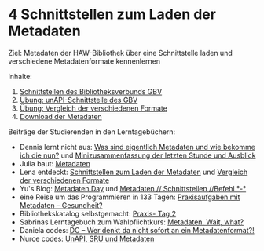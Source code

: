 # 4 Schnittstellen zum Laden der Metadaten

Ziel: Metadaten der HAW-Bibliothek über eine Schnittstelle laden und verschiedene Metadatenformate kennenlernen

Inhalte:
1. [Schnittstellen des Bibliotheksverbunds GBV](https://felixlohmeier.gitbooks.io/seminar-wir-bauen-uns-einen-bibliothekskatalog/content/04_1_schnittstellen_des_bibliotheksverbunds_gbv.html)
2. [Übung: unAPI-Schnittstelle des GBV](https://felixlohmeier.gitbooks.io/seminar-wir-bauen-uns-einen-bibliothekskatalog/content/04_2_uebung_unapi-schnittstelle_des_gbv.html)
3. [Übung: Vergleich der verschiedenen Formate](https://felixlohmeier.gitbooks.io/seminar-wir-bauen-uns-einen-bibliothekskatalog/content/04_3_uebung_vergleich_der_verschiedenen_formate.html)
4. [Download der Metadaten](https://felixlohmeier.gitbooks.io/seminar-wir-bauen-uns-einen-bibliothekskatalog/content/04_4_download_der_metadaten.html)

Beiträge der Studierenden in den Lerntagebüchern:
* Dennis lernt nicht aus: [Was sind eigentlich Metadaten und wie bekomme ich die nun?]( https://dennislerntnichtaus.wordpress.com/2016/10/19/was-sind-eigentlich-metadaten-und-wie-bekomme-ich-die-nun/) und [Minizusammenfassung der letzten Stunde und Ausblick](https://dennislerntnichtaus.wordpress.com/2016/10/27/minizusammenfassung-der-letzten-stunde/)
* Julia baut: [Metadaten](https://juliabaut.wordpress.com/2016/10/23/metadaten/)
* Lena entdeckt: [Schnittstellen zum Laden der Metadaten](https://lenaentdeckt.wordpress.com/2016/10/23/schnittstellen-zum-laden-der-metadaten/) und [Vergleich der verschiedenen Formate](https://lenaentdeckt.wordpress.com/2016/10/30/vergleich-der-verschiedenen-formate/)
* Yu's Blog: [Metadaten Day](https://xyopendiscovery.wordpress.com/2016/10/24/metadaten-day/) und [Metadaten // Schnittstellen //Befehl °-°](https://xyopendiscovery.wordpress.com/2016/10/27/metadaten-schnittstellen-befehl/)
* eine Reise um das Programmieren in 133 Tagen: [Praxisaufgaben mit Metadaten – Gesundheit?](https://jgoouh.wordpress.com/2016/10/31/praxisaufgaben-mit-metadaten-gesundheit/)
* Bibliothekskatalog selbstgemacht: [Praxis- Tag 2](https://discoverysystembauen.wordpress.com/2016/10/19/praxis-tag-2/)
* Sabrinas Lerntagebuch zum Wahlpflichtkurs: [Metadaten. Wait, what?](http://disco.blacky-smith.de/?p=24)
* Daniela codes: [DC – Wer denkt da nicht sofort an ein Metadatenformat?!](https://danielacodes.wordpress.com/2016/11/12/dc-wer-denkt-da-nicht-sofort-an-ein-metadatenformat/)
* Nurce codes: [UnAPI, SRU und Metadaten](https://nurcecodes.wordpress.com/2016/11/13/unapi-sru-und-metadaten/)
